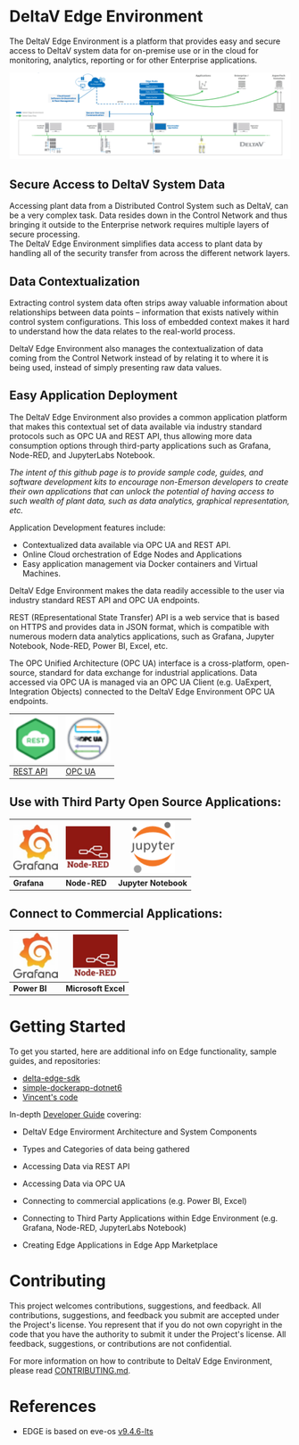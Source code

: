 # DeltaV Edge Environment

The DeltaV Edge Environment is a platform that provides easy and secure access to DeltaV system data for on-premise use or in the cloud for monitoring, analytics, reporting or for other Enterprise applications.

![DeltaV Edge Environment](./images/deltav-edge-architecture.png)


## Secure Access to DeltaV System Data

Accessing plant data from a Distributed Control System such as DeltaV, can be a very complex task.
Data resides down in the Control Network and thus bringing it outside to the Enterprise network requires multiple layers of secure processing.  
The DeltaV Edge Environment simplifies data access to plant data by handling all of the security transfer from across the different network layers.  

## Data Contextualization

Extracting control system data often strips away valuable information about relationships between data points – information that exists natively within control system configurations. This loss of embedded context makes it hard to understand how the data relates to the real-world process.

DeltaV Edge Environment also manages the contextualization of data coming from the Control Network instead of by relating it to where it is being used, instead of simply presenting raw data values.  

## Easy Application Deployment 

The DeltaV Edge Environment also provides a common application platform that makes this contextual set of data available via industry standard protocols such as OPC UA and REST API, thus allowing more data consumption options through third-party applications such as Grafana, Node-RED, and JupyterLabs Notebook.  


_The intent of this github page is to provide sample code, guides, and software development kits to encourage non-Emerson developers to create their own applications that can unlock the potential of having access to such wealth of plant data, such as data analytics, graphical representation, etc._


Application Development features include:

-	Contextualized data available via OPC UA and REST API.
-	Online Cloud orchestration of Edge Nodes and Applications
-	Easy application management via Docker containers and Virtual Machines.


DeltaV Edge Environment makes the data readily accessible to the user via industry standard REST API and OPC UA endpoints. 


REST (REpresentational State Transfer) API is a web service that is based on HTTPS and provides data in JSON format, which is compatible with numerous modern data analytics applications, such as Grafana, Jupyter Notebook, Node-RED, Power BI, Excel, etc.

The OPC Unified Architecture (OPC UA) interface is a cross-platform, open-source, standard for data exchange for industrial applications.  Data accessed via OPC UA  is managed via an OPC UA Client (e.g. UaExpert, Integration Objects) connected to the DeltaV Edge Environment OPC UA endpoints.

|  <img src="./images/rest-api.png" width=80> | <img src="./images/opc-ua.png" width=80> |
|------|------|
| [REST API](developer-guide/rest-api/rest-api.md) | [OPC UA](developer-guide/opc-ua/opc-ua.md) | 


## Use with Third Party Open Source Applications:

| <img src="./images/grafana.png" width=80> | <img src="./images/node-red.png" width=80> | <img src="./images/jupyter.png" width=80> |
|----------|----------|----------|
| **Grafana**   | **Node-RED**   | **Jupyter Notebook** |


## Connect to Commercial Applications:

| <img src="./images/grafana.png" width=80> | <img src="./images/node-red.png" width=80> | 
|----------|----------|
| **Power BI**   | **Microsoft Excel**   |



# Getting Started

To get you started, here are additional info on Edge functionality, sample guides, and repositories:

-	[delta-edge-sdk](https://github.com/EmersonDeltaV/deltav-edge-sdk)
-	[simple-dockerapp-dotnet6](https://github.com/EmersonDeltaV/simple-dockerapp-dotnet6)
-	[Vincent's code](https://8b1e38e9-9001-4711-950c-437a4310f80d.mock.pstmn.io)


In-depth [Developer Guide](./developer-guide/developer-guide.md) covering:
 
- DeltaV Edge Envirorment Architecture and System Components
  
- Types and Categories of data being gathered
  
- Accessing Data via REST API
  
- Accessing Data via OPC UA
  
- Connecting to commercial applications (e.g. Power BI, Excel)
  
- Connecting to Third Party Applications within Edge Environment (e.g. Grafana, Node-RED, JupyterLabs Notebook)
  
- Creating Edge Applications in Edge App Marketplace
  

# Contributing

This project welcomes contributions, suggestions, and feedback. All contributions, suggestions, and feedback you submit are accepted under the Project's license. You represent that if you do not own copyright in the code that you have the authority to submit it under the Project's license. All feedback, suggestions, or contributions are not confidential.

For more information on how to contribute to DeltaV Edge Environment, please read [CONTRIBUTING.md](CONTRIBUTING.md]).


# References
- EDGE is based on eve-os [v9.4.6-lts](https://github.com/EmersonDeltaV/lf-edge-eve)
